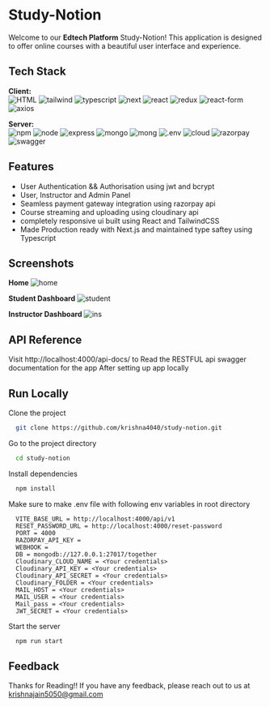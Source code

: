 # Study-Notion

Welcome to our **Edtech Platform** Study-Notion! This application is designed to offer online courses with a beautiful user interface and experience.


## Tech Stack

**Client:** <br/>
![HTML](https://img.shields.io/badge/HTML5-E34F26.svg?style=for-the-badge&logo=HTML5&logoColor=white)
![tailwind](https://img.shields.io/badge/Tailwind%20CSS-06B6D4.svg?style=for-the-badge&logo=Tailwind-CSS&logoColor=white)
![typescript](https://img.shields.io/badge/TypeScript-3178C6.svg?style=for-the-badge&logo=TypeScript&logoColor=white)
![next](https://img.shields.io/badge/Next.js-000000.svg?style=for-the-badge&logo=nextdotjs&logoColor=white)
![react](https://img.shields.io/badge/React-61DAFB.svg?style=for-the-badge&logo=React&logoColor=black)
![redux](https://img.shields.io/badge/Redux-764ABC.svg?style=for-the-badge&logo=Redux&logoColor=white)
![react-form](https://img.shields.io/badge/React%20Hook%20Form-EC5990.svg?style=for-the-badge&logo=React-Hook-Form&logoColor=white)
![axios](https://img.shields.io/badge/Axios-5A29E4.svg?style=for-the-badge&logo=Axios&logoColor=white)

**Server:** <br/>
![npm](https://img.shields.io/badge/npm-CB3837.svg?style=for-the-badge&logo=npm&logoColor=white)
![node](https://img.shields.io/badge/tsnode-3178C6.svg?style=for-the-badge&logo=ts-node&logoColor=white)
![express](https://img.shields.io/badge/Express-000000.svg?style=for-the-badge&logo=Express&logoColor=white)
![mongo](https://img.shields.io/badge/MongoDB-47A248.svg?style=for-the-badge&logo=MongoDB&logoColor=white)
![mong](https://img.shields.io/badge/Mongoose-880000.svg?style=for-the-badge&logo=Mongoose&logoColor=white)
![.env](https://img.shields.io/badge/.ENV-ECD53F.svg?style=for-the-badge&logo=dotenv&logoColor=black)
![cloud](https://img.shields.io/badge/Cloudinary-3448C5.svg?style=for-the-badge&logo=Cloudinary&logoColor=white)
![razorpay](https://img.shields.io/badge/Razorpay-0C2451.svg?style=for-the-badge&logo=Razorpay&logoColor=white)
![swagger](https://img.shields.io/badge/Swagger-85EA2D.svg?style=for-the-badge&logo=Swagger&logoColor=black)

## Features

- User Authentication && Authorisation using jwt and bcrypt
- User, Instructor and Admin Panel
- Seamless payment gateway integration using razorpay api
- Course streaming and uploading using cloudinary api
- completely responsive ui built using React and TailwindCSS
- Made Production ready with Next.js and maintained type saftey using Typescript

## Screenshots

**Home**
![home](./public/home.gif)

**Student Dashboard**
![student](./public/student.gif)

**Instructor Dashboard**
![ins](./public/instructor.gif)

## API Reference

Visit http://localhost:4000/api-docs/ to Read the RESTFUL api swagger documentation for the app After setting up app locally
## Run Locally

Clone the project

```bash
  git clone https://github.com/krishna4040/study-notion.git
```

Go to the project directory

```bash
  cd study-notion
```

Install dependencies

```bash
  npm install
```

Make sure to make .env file with following env variables in root directory

```
  VITE_BASE_URL = http://localhost:4000/api/v1
  RESET_PASSWORD_URL = http://localhost:4000/reset-password
  PORT = 4000
  RAZORPAY_API_KEY =
  WEBHOOK =  
  DB = mongodb://127.0.0.1:27017/together
  Cloudinary_CLOUD_NAME = <Your credentials>
  Cloudinary_API_KEY = <Your credentials>
  Cloudinary_API_SECRET = <Your credentials>
  Cloudinary_FOLDER = <Your credentials>
  MAIL_HOST = <Your credentials>
  MAIL_USER = <Your credentials>
  Mail_pass = <Your credentials>
  JWT_SECRET = <Your credentials>
```

Start the server

```bash
  npm run start
```


## Feedback

Thanks for Reading!! If you have any feedback, please reach out to us at krishnajain5050@gmail.com